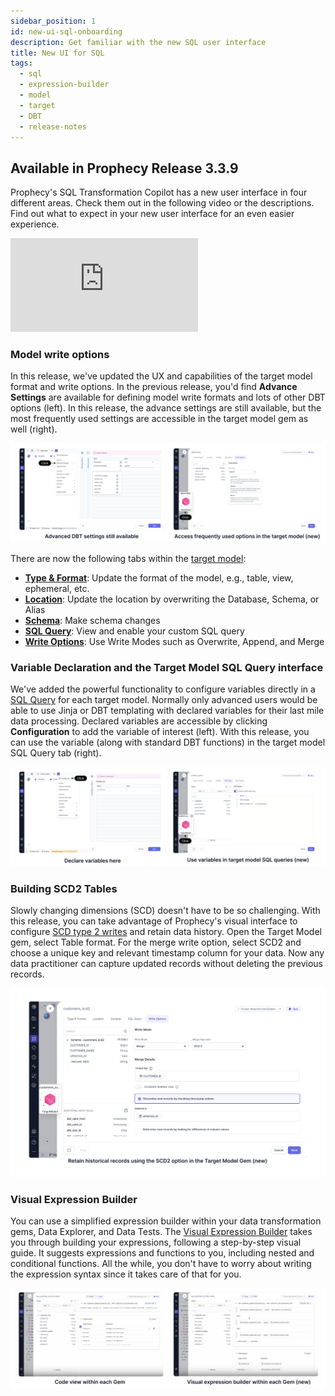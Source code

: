 ```yaml
---
sidebar_position: 1
id: new-ui-sql-onboarding
description: Get familiar with the new SQL user interface
title: New UI for SQL
tags:
  - sql
  - expression-builder
  - model
  - target
  - DBT
  - release-notes
---
```


## Available in Prophecy Release 3.3.9

Prophecy's SQL Transformation Copilot has a new user interface in four different areas. Check them out in the following video or the descriptions. Find out what to expect in your new user interface for an even easier experience.

<div style={{position: 'relative', 'padding-bottom': '56.25%', height: 0}}>
   <iframe src="https://www.loom.com/embed/3b181d2e60ad4e3094c0a8bb36f8a601?sid=d8385d0b-b309-4e72-b5ed-a49ade2ee492" frameborder="0" webkitallowfullscreen mozallowfullscreen allowfullscreen
      style={{position: 'absolute', top: 0, left: 0, width: '100%', height: '100%'}}></iframe>
</div>

### Model write options

In this release, we've updated the UX and capabilities of the target model format and write options. In the previous release, you'd find **Advance Settings** are available for defining model write formats and lots of other DBT options (left). In this release, the advance settings are still available, but the most frequently used settings are accessible in the target model gem as well (right).

![ModelWrites](./img/target-model.png)

There are now the following tabs within the [target model](/engineers/models):

- **[Type & Format](/engineers/type-and-format-target-model)**: Update the format of the model, e.g., table, view, ephemeral, etc.
- **[Location](/engineers/location-target-model)**: Update the location by overwriting the Database, Schema, or Alias
- **[Schema](/engineers/schema-target-model)**: Make schema changes
- **[SQL Query](/engineers/sql-query-target-model)**: View and enable your custom SQL query
- **[Write Options](/engineers/write-options-target-model)**: Use Write Modes such as Overwrite, Append, and Merge

### Variable Declaration and the Target Model SQL Query interface

We've added the powerful functionality to configure variables directly in a [SQL Query](/engineers/sql-query-target-model) for each target model. Normally only advanced users would be able to use Jinja or DBT templating with declared variables for their last mile data processing. Declared variables are accessible by clicking **Configuration** to add the variable of interest (left). With this release, you can use the variable (along with standard DBT functions) in the target model SQL Query tab (right).

![DelcarVars](./img/declare-vars.png)

### Building SCD2 Tables

Slowly changing dimensions (SCD) doesn't have to be so challenging. With this release, you can take advantage of Prophecy's visual interface to configure [SCD type 2 writes](/engineers/write-options-target-model/#scd2) and retain data history. Open the Target Model gem, select Table format. For the merge write option, select SCD2 and choose a unique key and relevant timestamp column for your data. Now any data practitioner can capture updated records without deleting the previous records.

![SCD2](./img/scd2.png)

### Visual Expression Builder

You can use a simplified expression builder within your data transformation gems, Data Explorer, and Data Tests. The [Visual Expression Builder](docs/analysts/development/gems/visual-expression-builder/visual-expression-builder.md) takes you through building your expressions, following a step-by-step visual guide. It suggests expressions and functions to you, including nested and conditional functions. All the while, you don't have to worry about writing the expression syntax since it takes care of that for you.

![expressionBuilder](./img/expression-builder.png)
